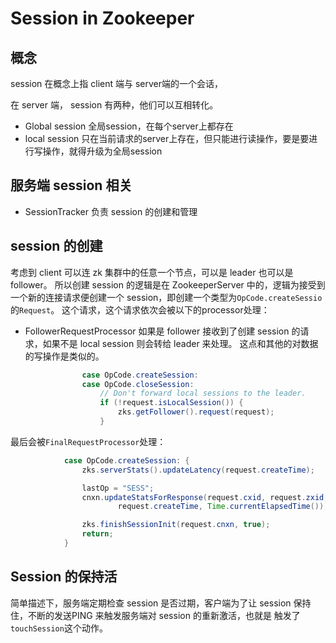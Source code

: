 # Session in Zookeeper

## 概念
session 在概念上指 client 端与 server端的一个会话，

在 server 端， session 有两种，他们可以互相转化。
* Global session 全局session，在每个server上都存在
* local session 只在当前请求的server上存在，但只能进行读操作，要是要进行写操作，就得升级为全局session

## 服务端 session 相关
* SessionTracker
负责 session 的创建和管理


## session 的创建
考虑到 client 可以连 zk 集群中的任意一个节点，可以是 leader 也可以是 follower。
所以创建 session 的逻辑是在 ZookeeperServer 中的，逻辑为接受到一个新的连接请求便创建一个 session，即创建一个类型为`OpCode.createSessio`的`Request`。
这个请求，这个请求依次会被以下的processor处理：
* FollowerRequestProcessor
如果是 follower 接收到了创建 session 的请求，如果不是 local session 则会转给 leader 来处理。
这点和其他的对数据的写操作是类似的。
```java
                case OpCode.createSession:
                case OpCode.closeSession:
                    // Don't forward local sessions to the leader.
                    if (!request.isLocalSession()) {
                        zks.getFollower().request(request);
                    }

```

最后会被`FinalRequestProcessor`处理：
```java
            case OpCode.createSession: {
                zks.serverStats().updateLatency(request.createTime);

                lastOp = "SESS";
                cnxn.updateStatsForResponse(request.cxid, request.zxid, lastOp,
                        request.createTime, Time.currentElapsedTime());

                zks.finishSessionInit(request.cnxn, true);
                return;
            }
```

## Session 的保持活
简单描述下，服务端定期检查 session 是否过期，客户端为了让 session 保持住，不断的发送PING 来触发服务端对 session 的重新激活，也就是 触发了 `touchSession`这个动作。











